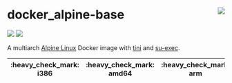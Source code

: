 # docker_alpine-base <a href='https://github.com/padhi-homelab/docker_alpine-base/actions?query=workflow%3A%22Docker+CI+Release%22'><img align='right' src='https://img.shields.io/github/workflow/status/padhi-homelab/docker_alpine-base/Docker%20CI%20Release?logo=github&logoWidth=24&style=flat-square'></img></a>

<a href='https://hub.docker.com/r/padhihomelab/alpine-base'><img src='https://img.shields.io/docker/image-size/padhihomelab/alpine-base/latest?logo=docker&logoWidth=24&style=for-the-badge'></img></a> <a href='https://microbadger.com/images/padhihomelab/alpine-base'><img src='https://img.shields.io/microbadger/layers/padhihomelab/alpine-base/latest?logo=docker&logoWidth=24&style=for-the-badge'></img></a>

A multiarch [Alpine Linux] Docker image with [tini] and [su-exec].

<table>
  <thead>
    <tr>
      <th>:heavy_check_mark: i386</th>
      <th>:heavy_check_mark: amd64</th>
      <th>:heavy_check_mark: arm</th>
      <th>:heavy_check_mark: armhf</th>
      <th>:heavy_check_mark: aarch64</th>
      <th>:heavy_check_mark: ppc64le</th>
    <tr>
  </thead>
</table>



[Alpine Linux]: https://alpinelinux.org/
[su-exec]:      https://github.com/ncopa/su-exec
[tini]:         https://github.com/krallin/tini
